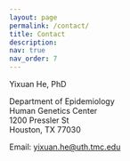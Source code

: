 ```yaml
---
layout: page
permalink: /contact/
title: Contact
description: 
nav: true
nav_order: 7
---
```


Yixuan He, PhD

Department of Epidemiology 
<br /> 
Human Genetics Center
<br /> 
1200 Pressler St
<br /> 
Houston, TX 77030

Email: [yixuan.he@uth.tmc.edu](mailto:yixuan.he@uth.tmc.edu)
